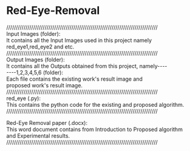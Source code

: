 # Red-Eye-Removal
///////////////////////////////////////////////////////////////////////////////<br>
Input Images (folder): <br>
	It contains all the Input Images used in this project namely<br> 
	red_eye1,red_eye2 and etc.<br>
///////////////////////////////////////////////////////////////////////////////<br>
Output Images (folder):<br>
	It contains all the Outputs obtained from this project, namely---- <br>
	----1,2,3,4,5,6 (folder):<br>
		Each file contains the existing work's result image and<br> 
		proposed work's result image.<br>
///////////////////////////////////////////////////////////////////////////////<br>
red_eye (.py): <br>
	This contains the python code for the existing and proposed algorithm.<br>
///////////////////////////////////////////////////////////////////////////////<br>

Red-Eye Removal paper (.docx):<br>
	This word document contains from Introduction to Proposed algorithm<br> 
	and Experimental results.<br>
///////////////////////////////////////////////////////////////////////////////<br>
